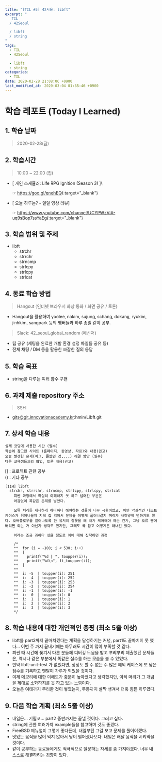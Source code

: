 ```yaml
---
title: "[TIL #5] 42서울: libft"
excerpt: "
   TIL
  / 42Seoul

  / libft
  / string
"
tags:
  - TIL
  - 42Seoul

  - libft
  - string
categories:
  - TIL
date: 2020-02-28 21:08:06 +0900
last_modified_at: 2020-03-04 01:35:46 +0900
---
```


# 학습 레포트 (Today I Learned)

## 1. 학습 날짜

> 2020-02-28(금)

## 2. 학습시간

> 10:00 ~ 22:00 (집)

- [ 개인 스케쥴러: Life RPG Ignition (Season 3) ]\

  ☞ <https://goo.gl/qnehEQ>{:target="_blank"}

- [ 오늘 하루는? - 일일 영상 리뷰]

  ☞ <https://www.youtube.com/channel/UCYPWzViA-uq9sBop7ssYaEg>{:target="_blank"}

## 3. 학습 범위 및 주제

- libft
  - strchr
  - strrchr
  - strncmp
  - strlcpy
  - strlcpy
  - strlcat

## 4. 동료 학습 방법

> Hangout (인터넷 브라우저 화상 통화 / 화면 공유 / 토론)

- Hangout을 활용하여 yoolee, nakim, sujung, schang, dokang, ryukim, jinhkim, sangpark 등의 멤버들과 하루 종일 같이 공부.

> Slack: 42_seoul_global_random (메신저)

- 팁 공유 (세팅을 완료한 개발 환경 설정 파일들 공유 등)
- 전체 채팅 / DM 등을 활용한 짜잘한 질의 응답

## 5. 학습 목표

- string을 다루는 여러 함수 구현

## 6. 과제 제출 repository 주소

> SSH

- gits@git.innovationacademy.kr:hmin/Libft.git

## 7. 상세 학습 내용

```text
실제 코딩에 사용한 시간 (필수)
학습에 참고한 사이트 (홈페이지, 동영상, 자료)와 내용(권고)
오늘 발견한 문제(버그, 몰랐던 것,...) 해결 방안 (필수)
다른 교육생들과의 협업, 토론 내용(권고)
```

[] : 프로젝트 관련 공부\
() : 기타 공부

```text
[11H] libft
  strchr, strrchr, strncmp, strlcpy, strlcpy, strlcat
    피씬 과정에서 확실히 이해하지 못 하고 넘어간 부분은
    어김없이 똑같은 문제를 낳았다.

    오류 처리를 세세하게 하나하나 해야하는 것들이 너무 극혐이었고, 어떤 악질적인 테스트 케이스가 튀어나올지 지레 겁 먹어서 문제를 어떻게 풀어나갈지 머리가 새하얗게 변하기도 했다. 오버플로우를 일어나도록 한 유저의 잘못을 왜 내가 케어해야 하는 건가, 그냥 오류 뿜어버리면 되는 거 아닌가 생각도 했지만, 그래도 꾹 참고 어떻게든 해내긴 했다.

    아래는 조금 과하다 싶을 정도로 이에 대해 집착하던 과정

    /*
    **  for (i = -100; i < 530; i++)
    **  {
    **    printf("%d | ", toupper(i));
    **    printf("%d\n", ft_toupper(i));
    **  }
    **
    **  i: -5  | toupper(i): 251
    **  i: -4  | toupper(i): 252
    **  i: -3  | toupper(i): 253
    **  i: -2  | toupper(i): 254
    **  i: -1  | toupper(i): -1
    **  i:  0  | toupper(i): 0
    **  i:  1  | toupper(i): 1
    **  i:  2  | toupper(i): 2
    **  i:  3  | toupper(i): 3
    */
```

## 8. 학습 내용에 대한 개인적인 총평 (최소 5줄 이상)

- libft를 part2까지 끝마치겠다는 계획을 달성하기는 커녕, part1도 끝마치지 못 했다... 이번 주 까지 끝내기에는 아무래도 시간이 많이 부족할 것 같다.
- 피씬 때 시간에 쫓겨서 다른 분들께 디버깅 도움을 받고 부랴부랴 제출했던 문제들은, 역시나 같은 부분에서 똑같은 실수를 하는 모습을 볼 수 있었다.
- 만약 libft-unit-test 가 없었다면, 상상도 할 수 없는 수 많은 예외 케이스에 또 낮은 점수를 기록하고 멘탈이 가루가 되었을 것이다.
- 이제 메모리에 대한 이해도가 충분히 높아졌다고 생각했지만, 아직 머리가 그 개념을 제대로 소화하지를 못 하고 있는 느낌이다.
- 오늘은 여태까지 무리한 것이 쌓였는지, 두통까지 살짝 생겨서 더욱 힘든 하루였다.

## 9. 다음 학습 계획 (최소 5줄 이상)

- 내일은... 기필코... part2 중반까지는 끝낼 것이다. 그러고 싶다.
- string에 관한 여러가지 example들을 참고하며 것도 좋겠다.
- FreeBSD 메뉴얼이 그렇게 좋다든데, 내일부턴 그걸 보고 문제를 풀어야겠다.
- 맛있는 음식을 많이 먹지 않아서 당이 떨어졌나보다. 내일은 배달 음식을 시켜먹을 것이다.
- 같이 공부하는 동료들에게도 적극적으로 질문하는 자세를 좀 가져야겠다. 너무 내 스스로 해결하려는 경향이 있다.
